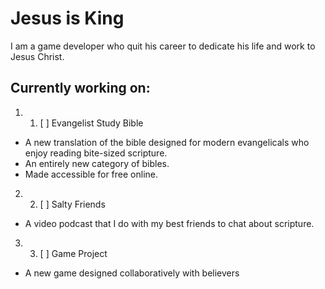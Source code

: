 
# Jesus is King

I am a game developer who quit his career to dedicate his life and work to Jesus Christ. 

Currently working on:
- 
1. 1. [ ] Evangelist Study Bible
- A new translation of the bible designed for modern evangelicals who enjoy reading bite-sized scripture.
- An entirely new category of bibles.
- Made accessible for free online.
2. 2. [ ] Salty Friends
- A video podcast that I do with my best friends to chat about scripture. 
3. 3. [ ] Game Project
- A new game designed collaboratively with believers 

<!--
**marvingregormrzyglod/marvingregormrzyglod** is a ✨ _special_ ✨ repository because its `README.md` (this file) appears on your GitHub profile.

Here are some ideas to get you started:

- 🔭 I’m currently working on ...
- 🌱 I’m currently learning ...
- 👯 I’m looking to collaborate on ...
- 🤔 I’m looking for help with ...
- 💬 Ask me about ...
- 📫 How to reach me: ...
- 😄 Pronouns: ...
- ⚡ Fun fact: ...
-->
<!--stackedit_data:
eyJoaXN0b3J5IjpbLTExODc0NjI2NDgsLTIxMDE1NDE2NThdfQ
==
-->